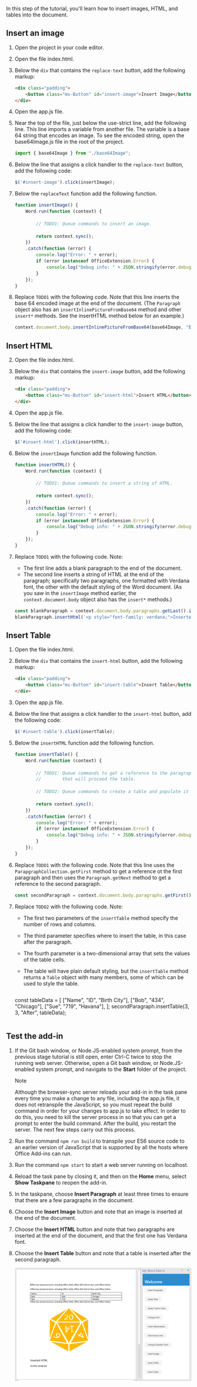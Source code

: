 In this step of the tutorial, you'll learn how to insert images, HTML, and tables into the document.

## Insert an image

1. Open the project in your code editor. 
2. Open the file index.html.
3. Below the `div` that contains the `replace-text` button, add the following markup:

    ```html
    <div class="padding">            
        <button class="ms-Button" id="insert-image">Insert Image</button>            
    </div>
    ```

4. Open the app.js file.

5. Near the top of the file, just below the use-strict line, add the following line. This line imports a variable from another file. The variable is a base 64 string that encodes an image. To see the encoded string, open the base64Image.js file in the root of the project.

    ```js
    import { base64Image } from "./base64Image";
    ``` 

5. Below the line that assigns a click handler to the `replace-text` button, add the following code:

    ```js
    $('#insert-image').click(insertImage);
    ```

6. Below the `replaceText` function add the following function.

    ```js
    function insertImage() {
        Word.run(function (context) {
            
            // TODO1: Queue commands to insert an image.

            return context.sync();
        })
        .catch(function (error) {
            console.log("Error: " + error);
            if (error instanceof OfficeExtension.Error) {
                console.log("Debug info: " + JSON.stringify(error.debugInfo));
            }
        });
    }
    ``` 

7. Replace `TODO1` with the following code. Note that this line inserts the base 64 encoded image at the end of the document. (The `Paragraph` object also has an `insertInlinePictureFromBase64` method and other `insert*` methods. See the insertHTML method below for an example.)

    ```js
    context.document.body.insertInlinePictureFromBase64(base64Image, "End");
    ``` 

## Insert HTML

2. Open the file index.html.
3. Below the `div` that contains the `insert-image` button, add the following markup:

    ```html
    <div class="padding">            
        <button class="ms-Button" id="insert-html">Insert HTML</button>            
    </div>
    ```

4. Open the app.js file.

5. Below the line that assigns a click handler to the `insert-image` button, add the following code:

    ```js
    $('#insert-html').click(insertHTML);
    ```

6. Below the `insertImage` function add the following function.

    ```js
    function insertHTML() {
        Word.run(function (context) {
            
            // TODO1: Queue commands to insert a string of HTML.

            return context.sync();
        })
        .catch(function (error) {
            console.log("Error: " + error);
            if (error instanceof OfficeExtension.Error) {
                console.log("Debug info: " + JSON.stringify(error.debugInfo));
            }
        });
    }
    ``` 

7. Replace `TODO1` with the following code. Note:
   - The first line adds a blank paragraph to the end of the document. 
   - The second line inserts a string of HTML at the end of the paragraph; specifically two paragraphs, one formatted with Verdana font, the other with the default styling of the Word document. (As you saw in the `insertImage` method earlier, the `context.document.body` object also has the `insert*` methods.)

    ```js
    const blankParagraph = context.document.body.paragraphs.getLast().insertParagraph("", "After");
    blankParagraph.insertHtml('<p style="font-family: verdana;">Inserted HTML.</b></p><p>Another paragraph</p>', "End");
    ``` 

## Insert Table

1. Open the file index.html.
3. Below the `div` that contains the `insert-html` button, add the following markup:

    ```html
    <div class="padding">            
        <button class="ms-Button" id="insert-table">Insert Table</button>            
    </div>
    ```

4. Open the app.js file.

5. Below the line that assigns a click handler to the `insert-html` button, add the following code:

    ```js
    $('#insert-table').click(insertTable);
    ```

6. Below the `insertHTML` function add the following function.

    ```js
    function insertTable() {
        Word.run(function (context) {
            
            // TODO1: Queue commands to get a reference to the paragraph
            //        that will proceed the table.

            // TODO2: Queue commands to create a table and populate it with data.

            return context.sync();
        })
        .catch(function (error) {
            console.log("Error: " + error);
            if (error instanceof OfficeExtension.Error) {
                console.log("Debug info: " + JSON.stringify(error.debugInfo));
            }
        });
    }
    ``` 

7. Replace `TODO1` with the following code. Note that this line uses the `ParapgraphCollection.getFirst` method to get a reference ot the first paragraph and then uses the `Paragraph.getNext` method to get a reference to the second paragraph.

    ```js
    const secondParagraph = context.document.body.paragraphs.getFirst().getNext();
    ``` 

8. Replace `TODO2` with the following code. Note:
   - The first two parameters of the `insertTable` method specify the number of rows and columns.
   - The third parameter specifies where to insert the table, in this case after the paragraph.
   - The fourth parameter is a two-dimensional array that sets the values of the table cells.
   - The table will have plain default styling, but the `insertTable` method returns a `Table` object with many members, some of which can be used to style the table.

     ```js
    const tableData = [
            ["Name", "ID", "Birth City"],
            ["Bob", "434", "Chicago"],
            ["Sue", "719", "Havana"],
        ];
    secondParagraph.insertTable(3, 3, "After", tableData);
    ``` 

## Test the add-in


1. If the Git bash window, or Node.JS-enabled system prompt, from the previous stage tutorial is still open, enter Ctrl-C twice to stop the running web server. Otherwise, open a Git bash window, or Node.JS-enabled system prompt, and navigate to the **Start** folder of the project.

     > [!NOTE]
     > Although the browser-sync server reloads your add-in in the task pane every time you make a change to any file, including the app.js file, it does not retranspile the JavaScript, so you must repeat the build command in order for your changes to app.js to take effect. In order to do this, you need to kill the server process in so that you can get a prompt to enter the build command. After the build, you restart the server. The next few steps carry out this process.

1. Run the command `npm run build` to transpile your ES6 source code to an earlier version of JavaScript that is supported by all the hosts where Office Add-ins can run.
2. Run the command `npm start` to start a web server running on localhost.
4. Reload the task pane by closing it, and then on the **Home** menu, select **Show Taskpane** to reopen the add-in.
5. In the taskpane, choose **Insert Paragraph** at least three times to ensure that there are a few paragraphs in the document.
6. Choose the **Insert Image** button and note that an image is inserted at the end of the document.
7. Choose the **Insert HTML** button and note that two paragraphs are inserted at the end of the document, and that the first one has Verdana font.
8. Choose the **Insert Table** button and note that a table is inserted after the second paragraph.

    ![Word tutorial - Insert Image, HTML, and Table](../images/word-tutorial-insert-image-html-table.png)
